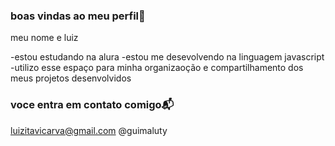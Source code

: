 ### boas vindas ao meu perfil💙

meu nome e luiz 

-estou estudando na alura 
-estou me desevolvendo na linguagem javascript
-utilizo esse espaço para minha organizaoção e compartilhamento dos meus projetos desenvolvidos

### voce entra em contato comigo📬

luizitavicarva@gmail.com
@guimaluty
